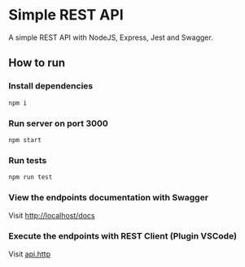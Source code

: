 # Simple REST API

A simple REST API with NodeJS, Express, Jest and Swagger.

## How to run

### Install dependencies

```
npm i
```

### Run server on port 3000

```
npm start
```
### Run tests

```
npm run test
```

### View the endpoints documentation with Swagger

Visit [http://localhost/docs](http://localhost/docs)

### Execute the endpoints with REST Client (Plugin VSCode)

Visit [api.http](api.http)